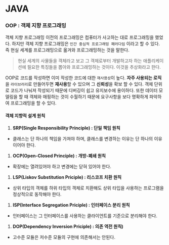 # JAVA



### OOP : 객체 지향 프로그래밍

객체 지향 프로그래밍 이전의 프로그래밍은 컴퓨터가 사고하는 대로 프로그래밍을 했었다. 하지만 객체 지향 프로그래밍은 `인간 중심적 프로그래밍 패러다임` 이라고 할 수 있다. 즉 현실 세계를 프로그래밍으로 옮겨와 프로그래밍하는 것을 말한다.

> 현실 세계의 사물들을 객체라고 보고 그 객체로부터 개발하고자 하는 애플리케이션에 필요한 특징들을 뽑아와 프로그래밍하는 것이다. 이것을 추상화라고 한다.

OOP로 코드를 작성하면 이미 작성한 코드에 대한 `재사용성`이 높다. **자주 사용되는 로직**을 `라이브러리`로 만들어두면 **재사용**할 수 있으며 그 **신뢰성**을 확보 할 수 있다. 객체 단위로 코드가 나눠져 작성되기 때문에 디버깅이 쉽고 유지보수에 용이하다. 또한 데이터 모델링을 할 때 객체와 매핑하는 것이 수월하기 때문에 요구사항을 보다 명확하게 파악하여 프로그래밍을 할 수 있다.

#### 객체 지향적 설계 원칙

1. **SRP(Single Responsibility Principle) : 단일 책임 원칙**

* 클래스는 단 하나의 책임을 가져야 하며, 클래스를 변경하는 이유는 단 하나의 이유이어야 한다.

1. **OCP(Open-Closed Principle) : 개방-폐쇄 원칙**

* 확장에는 열려있어야 하고 변경에는 닫혀 있어야 한다.

1. **LSP(Liskov Substitution Priciple) : 리스코프 치환 원칙**

* 상위 타입의 객체를 하위 타입의 객체로 치환해도 상위 타입을 사용하는 프로그램을 정상적으로 동작해야 한다.

1. **ISP(Interface Segregation Priciple) : 인터페이스 분리 원칙**

* 인터페이스는 그 인터페이스를 사용하는 클라이언트를 기준으로 분리해야 한다.

1. **DOP(Dependency Inversion Priciple) : 의존 역전 원칙)**

* 고수준 모듈은 저수준 모듈의 구현에 의존해서는 안된다.
